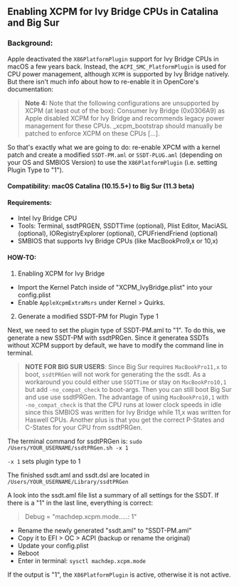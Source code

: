 ## Enabling XCPM for Ivy Bridge CPUs in Catalina and Big Sur

### Background: 
Apple deactivated the `X86PlatformPlugin` support for Ivy Bridge CPUs in macOS a few years back. Instead, the `ACPI_SMC_PlatformPlugin` is used for CPU power management, although `XCPM` is supported by Ivy Bridge natively. But there isn't much info about how to re-enable it in OpenCore's documentation:

> **Note 4:** Note that the following configurations are unsupported by XCPM (at least out of the box): Consumer Ivy Bridge (0x0306A9) as Apple disabled XCPM for Ivy Bridge and recommends legacy power management for these CPUs. _xcpm_bootstrap should manually be patched to enforce XCPM on these CPUs […].

So that's exactly what we are going to do: re-enable XPCM with a kernel patch and create a modified `SSDT-PM.aml` or `SSDT-PLUG.aml` (depending on your OS and SMBIOS Version) to use the `X86PlatformPlugin` (i.e. setting Plugin Type to "1").

#### Compatibility: macOS Catalina (10.15.5+) to Big Sur (11.3 beta)

#### Requirements:

* Intel Ivy Bridge CPU
* Tools: Terminal, ssdtPRGEN, SSDTTime (optional), Plist Editor, MaciASL (optional), IORegistryExplorer (optional), CPUFriendFriend (optional)
* SMBIOS that supports Ivy Bridge CPUs (like MacBookPro9,x or 10,x)

#### HOW-TO:

1) Enabling XCPM for Ivy Bridge

* Import the Kernel Patch inside of "XCPM_IvyBridge.plist" into your config.plist
* Enable `AppleXcpmExtraMsrs` under Kernel > Quirks.

2) Generate a modified SSDT-PM for Plugin Type 1

Next, we need to set the plugin type of SSDT-PM.aml to "1". To do this, we generate a new SSDT-PM with ssdtPRGen. Since it generatea SSDTs without XCPM support by default, we have to modify the command line in terminal.

> **NOTE FOR BIG SUR USERS**: Since Big Sur requires `MacBookPro11,x` to boot, `ssdtPRGen` will not work for generating the the ssdt. As a workaround you could either use `SSDTTime` or stay on `MacBookPro10,1` but add `-no_compat_check` to boot-args. Then you can still boot Big Sur and use use ssdtPRGen. The advantage of using `MacBookPro10,1` with `-no_compat_check` is that the CPU runs at lower clock speeds in idle since this SMBIOS was written for Ivy Bridge while 11,x was written for Haswell CPUs. Another plus is that you get the correct P-States and C-States for your CPU from ssdtPRGen.

The terminal command for ssdtPRGen is: `sudo /Users/YOUR_USERNAME/ssdtPRGen.sh -x 1`

`-x 1` sets plugin type to 1

The finished ssdt.aml and ssdt.dsl are located in `/Users/YOUR_USERNAME/Library/ssdtPRGen`

A look into the ssdt.aml file list a summary of all settings for the SSDT. If there is a "1" in the last line, everything is correct:

> Debug = "machdep.xcpm.mode.....: 1"

* Rename the newly generated "ssdt.aml" to "SSDT-PM.aml"
* Copy it to EFI > OC > ACPI (backup or rename the original)
* Update your config.plist
* Reboot
* Enter in terminal: `sysctl machdep.xcpm.mode`

If the output is "1", the `X86PlatformPlugin` is active, otherwise it is not active.



